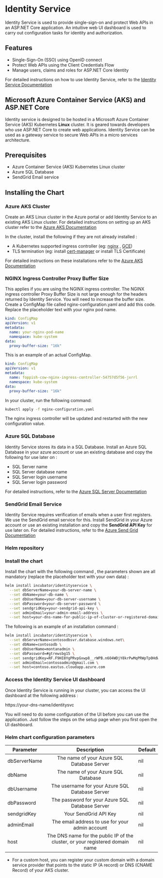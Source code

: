 # Identity Service

Identity Service is used to provide single-sign-on and protect Web APIs in an ASP.NET Core application. An intuitive web UI dashboard is used to carry out configuration tasks for identity and authorization.

## Features

* Single-Sign-On (SSO) using OpenID connect
* Protect Web APIs using the Client Credentials Flow
* Manage users, claims and roles for ASP.NET Core Identity

 For detailed instructions on how to use Identity Service, refer to the  [Identity Service Documentation](https://rcl-identityserver.github.io/documentation/)

## Microsoft Azure Container Service (AKS) and ASP.NET Core

Identity service is designed to be hosted in a Microsoft Azure Container Service (AKS) Kubernetes **Linux** cluster. It is geared towards developers who use ASP.NET Core to create web applications. Identity Service can be used as a gateway service to secure Web APIs in a micro services architecture. 

## Prerequisites

* Azure Container Service (AKS) Kubernetes Linux cluster
* Azure SQL Database
* SendGrid Email service

## Installing the Chart

### Azure AKS Cluster

Create an AKS Linux cluster in the Azure portal or add Identity Service to an existing AKS Linux cluster. For detailed instructions on setting up an AKS cluster refer to the  [Azure AKS Documentation](https://docs.microsoft.com/en-us/azure/aks/kubernetes-walkthrough-portal)

In the cluster, install the following if they are not already installed :

* A Kubernetes supported ingress controller (eg: [nginx](https://github.com/kubernetes/charts/tree/master/stable/nginx-ingress) , [GCE](https://github.com/kubernetes/ingress-gce/blob/master/README.md))
* TLS termination (eg: install [cert-manager](https://github.com/kubernetes/charts/tree/master/stable/cert-manager) or install TLS Certificate)

For detailed instructions on these installations refer to the  [Azure AKS Documentation](https://docs.microsoft.com/en-us/azure/aks/ingress)

### NGINX Ingress Controller Proxy Buffer Size

This applies if you are using the NGINX ingress controller. The NGINX ingress controller Proxy Buffer Size is not large enough for the headers returned by Identity Service. You will need to increase the buffer size. Create a ConfigMap file called nginx-configuration.yaml and add this code. Replace the placeholder text with your nginx pod name.

```yaml
kind: ConfigMap  
apiVersion: v1  
metadata:  
  name: your-nginx-pod-name
  namespace: kube-system
data:  
  proxy-buffer-size: "16k"
```

This is an example of an actual ConfigMap.

```yaml
kind: ConfigMap  
apiVersion: v1  
metadata:  
  name: foppish-cow-nginx-ingress-controller-54757d5f56-jxrrl 
  namespace: kube-system
data:  
  proxy-buffer-size: "16k"
```

In your cluster, run the following command:

```bash
kubectl apply -f nginx-configuration.yaml 
```

The nginx ingress controller will be updated and restarted with the new configuration value.

### Azure SQL Database

Identity Service stores its data in a SQL Database. Install an Azure SQL Database in your azure account or use an existing database and copy the following for use later on : 

* SQL Server name
* SQL Server database name
* SQL Server login username
* SQL Server login password

For detailed instructions, refer to the  [Azure SQL Server Documentation](https://docs.microsoft.com/en-us/azure/sql-database/sql-database-get-started-portal)

### SendGrid Email Service

Identity Service requires verification of emails when a user first registers. We use the SendGrid email service for this. Install SendGrid in your Azure account or use an existing installation and copy the **SendGrid API Key** for use later on. For detailed instructions, refer to the  [Azure Send Grid Documentation](https://docs.microsoft.com/en-us/azure/sendgrid-dotnet-how-to-send-email)

### Helm repository

### Install the chart

Install the chart with the following command , the parameters shown are all mandatory (replace the placeholder text with your own data) :

```bash
helm install incubator/identityservice \
  --set dbServerName=your-db-server-name \
  --set dbName=your-db-name \
  --set dbUserName=your-db-server-username \
  --set dbPassword=your-db-server-password \
  --set sendgridKey=your-sendgrid-api-key \
  --set adminEmail=your-admin-email-address \
  --set host=your-dns-name-for-public-ip-of-cluster-or-registered-domain-name*
```

The following is an example of an installation command :

```bash
helm install incubator/identityservice \
  --set dbServerName=contosodbsvr.database.windows.net\
  --set dbName=contosodb \
  --set dbUserName=montanadmin \
  --set dbPassword=#gtrewsbg15 \
  --set sendgridKey=RF.F9HI8YgPRvpGxwp8__rWPB.n6O4WDjY8krPwMqPRWpTp0HdWKdo74eoCePoeFrH2fc \
  --set adminEmail=contosoadmin@gmail.com \
  --set host=contoso.eastus.cloudapp.azure.com
```

### Access the Identity Service UI dashboard

Once Identity Service is running in your cluster, you can access the UI dashboard at the following address :

https://your-dns-name/identitysvc

You will need to do some configuration of the UI before you can use the application. Just follow the steps on the setup page when you first open the UI dashboard.

### Helm chart configuration parameters

| Parameter           | Description                                                                    |Default
| ------------------- |:------------------------------------------------------------------------------:|:--------
| dbServerName        | The name of your Azure SQL Database Server                                     | nil
| dbName              | The name of your Azure SQL Database                                            | nil
| dbUsername          | The username for your Azure SQL Database Server                                | nil
| dbPassword          | The password for your Azure SQL Database Server                                | nil
| sendgridKey         | Your SendGrid API Key                                                          | nil
| adminEmail          | The email address to use for your admin account                                | nil
| host                | The DNS name for the public IP of the cluster, or your registered domain name  | nil


* For a custom host, you can register your custom domain with a domain service provider that points to the static IP (A record) or DNS (CNAME Record) of your AKS cluster.  


